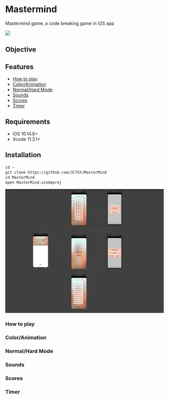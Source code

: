 # Mastermind
Mastermind game, a code breaking game in iOS app

![](images/MasterMind.gif)

## Objective

## Features    
* [How to play](#How-to-play)
* [Color/Animation](#coloranimation)
* [Normal/Hard Mode](#normalhard-mode)
* [Sounds](#Sounds)
* [Scores](#Scores)
* [Timer](#Timer)

## Requirements

- iOS 10.14.6+
- Xcode 11.3.1+

## Installation
```
cd ~
git clone https://github.com/JCTGY/MasterMind
cd MasterMind
open MasterMind.xcodeproj
```
![](images/MasterMine%20Struture.png)

### How to play

### Color/Animation

### Normal/Hard Mode
### Sounds
### Scores
### Timer

